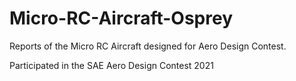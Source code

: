 # Micro-RC-Aircraft-Osprey
Reports of the Micro RC Aircraft designed for Aero Design Contest.

Participated in the SAE Aero Design Contest 2021
